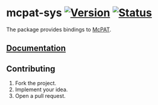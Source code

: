 # mcpat-sys [![Version][version-img]][version-url] [![Status][status-img]][status-url]

The package provides bindings to [McPAT][1].

## [Documentation][doc]

## Contributing

1. Fork the project.
2. Implement your idea.
3. Open a pull request.

[1]: http://www.hpl.hp.com/research/mcpat

[version-img]: https://img.shields.io/crates/v/mcpat-sys.svg
[version-url]: https://crates.io/crates/mcpat-sys
[status-img]: https://travis-ci.org/stainless-steel/mcpat-sys.svg?branch=master
[status-url]: https://travis-ci.org/stainless-steel/mcpat-sys
[doc]: https://stainless-steel.github.io/mcpat-sys
